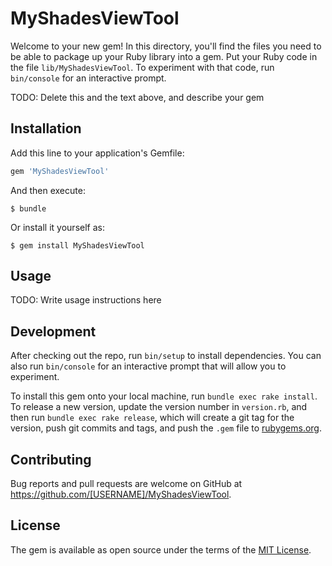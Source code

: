 # MyShadesViewTool

Welcome to your new gem! In this directory, you'll find the files you need to be able to package up your Ruby library into a gem. Put your Ruby code in the file `lib/MyShadesViewTool`. To experiment with that code, run `bin/console` for an interactive prompt.

TODO: Delete this and the text above, and describe your gem

## Installation

Add this line to your application's Gemfile:

```ruby
gem 'MyShadesViewTool'
```

And then execute:

    $ bundle

Or install it yourself as:

    $ gem install MyShadesViewTool

## Usage

TODO: Write usage instructions here

## Development

After checking out the repo, run `bin/setup` to install dependencies. You can also run `bin/console` for an interactive prompt that will allow you to experiment.

To install this gem onto your local machine, run `bundle exec rake install`. To release a new version, update the version number in `version.rb`, and then run `bundle exec rake release`, which will create a git tag for the version, push git commits and tags, and push the `.gem` file to [rubygems.org](https://rubygems.org).

## Contributing

Bug reports and pull requests are welcome on GitHub at https://github.com/[USERNAME]/MyShadesViewTool.

## License

The gem is available as open source under the terms of the [MIT License](http://opensource.org/licenses/MIT).
